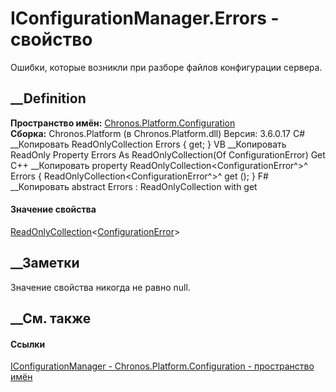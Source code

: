 # IConfigurationManager.Errors - свойство
Ошибки, которые возникли при разборе файлов конфигурации сервера.
##  __Definition
 **Пространство имён:**
[Chronos.Platform.Configuration](N_Chronos_Platform_Configuration.htm)  
 **Сборка:** Chronos.Platform (в Chronos.Platform.dll) Версия: 3.6.0.17
C# __Копировать
    ReadOnlyCollection<ConfigurationError> Errors { get; }
VB __Копировать
     ReadOnly Property Errors As ReadOnlyCollection(Of ConfigurationError)
    	Get
C++ __Копировать
    property ReadOnlyCollection<ConfigurationError^>^ Errors {
    	ReadOnlyCollection<ConfigurationError^>^ get ();
    }
F# __Копировать
     abstract Errors : ReadOnlyCollection<ConfigurationError> with get
#### Значение свойства
[ReadOnlyCollection](https://learn.microsoft.com/dotnet/api/system.collections.objectmodel.readonlycollection-1)<[ConfigurationError](T_Chronos_Platform_Configuration_ConfigurationError.htm)>
##  __Заметки
Значение свойства никогда не равно null.
## __См. также
#### Ссылки
[IConfigurationManager -
](T_Chronos_Platform_Configuration_IConfigurationManager.htm)
[Chronos.Platform.Configuration - пространство
имён](N_Chronos_Platform_Configuration.htm)
